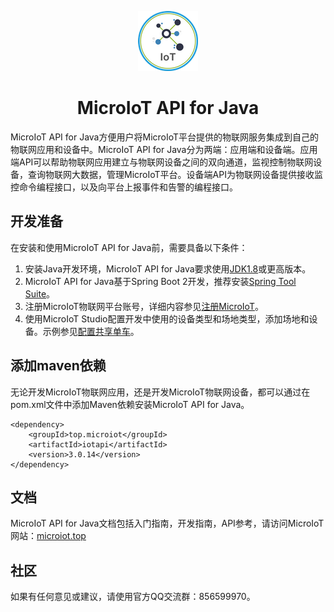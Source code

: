 <p align="center"><img src="https://github.com/MicroIoT/website/blob/master/src/statics/icons/favicon-96x96.png" alt="Logo"></p>
<h1 align="center">MicroIoT API for Java</h1>
MicroIoT API for Java方便用户将MicroIoT平台提供的物联网服务集成到自己的物联网应用和设备中。MicroIoT API for Java分为两端：应用端和设备端。应用端API可以帮助物联网应用建立与物联网设备之间的双向通道，监视控制物联网设备，查询物联网大数据，管理MicroIoT平台。设备端API为物联网设备提供接收监控命令编程接口，以及向平台上报事件和告警的编程接口。

## 开发准备

在安装和使用MicroIoT API for Java前，需要具备以下条件：

1. 安装Java开发环境，MicroIoT API for Java要求使用[JDK1.8](http://www.oracle.com/technetwork/java/javase/downloads/index.html)或更高版本。
2. MicroIoT API for Java基于Spring Boot 2开发，推荐安装[Spring Tool Suite](https://spring.io/tools/sts/all)。
3. 注册MicroIoT物联网平台账号，详细内容参见[注册MicroIoT](https://docs.microiot.top/ru-men-zhi-nan/microiot-kuai-su-ru-men#zhu-ce-microiot-yong-hu)。
4. 使用MicroIoT Studio配置开发中使用的设备类型和场地类型，添加场地和设备。示例参见[配置共享单车](https://docs.microiot.top/ru-men-zhi-nan/microiot-kuai-su-ru-men)。



## 添加maven依赖

无论开发MicroIoT物联网应用，还是开发MicroIoT物联网设备，都可以通过在pom.xml文件中添加Maven依赖安装MicroIoT API for Java。

```maven
<dependency>
	<groupId>top.microiot</groupId>
	<artifactId>iotapi</artifactId>
	<version>3.0.14</version>
</dependency>
```



## 文档

MicroIoT API for Java文档包括入门指南，开发指南，API参考，请访问MicroIoT网站：[microiot.top](https://docs.microiot.top)

## 社区

如果有任何意见或建议，请使用官方QQ交流群：856599970。
